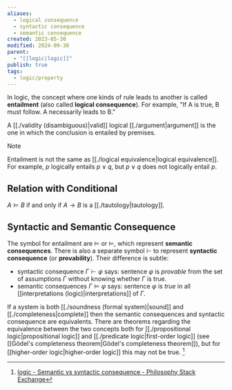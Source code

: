 ```yaml
---
aliases:
  - logical consequence
  - syntactic consequence
  - semantic consequence
created: 2023-05-30
modified: 2024-09-30
parent:
  - "[[logic|logic]]"
publish: true
tags:
  - logic/property
---
```

In logic, the concept where one kinds of rule leads to another is called **entailment** (also called **logical consequence**). For example, "If A is true, B must follow. A necessarily leads to B."

A [[./validity (disambiguous)|valid]] logical [[./argument|argument]] is the one in which the conclusion is entailed by premises.

> [!note]
> Entailment is not the same as [[./logical equivalence|logical equivalence]]. For example, $p$ logically entails $p \lor q$, but $p \lor q$ does not logically entail $p$.

## Relation with Conditional
$A \vDash B$ if and only if $A \to B$ is a [[./tautology|tautology]].

## Syntactic and Semantic Consequence
The symbol for entailment are $\vDash$ or $\models$, which represent **semantic consequences**. There is also a separate symbol $\vdash$ to represent **syntactic consequence** (or **provability**). Their difference is subtle:
- syntactic consequence $\Gamma \vdash \varphi$ says: sentence $\varphi$ is _provable_ from the set of assumptions $\Gamma$ without knowing whether $\Gamma$ is true.
- semantic consequences $\Gamma \vDash \varphi$ says: sentence $\varphi$ is _true_ in all [[interpretations (logic)|interpretations]] of $\Gamma$.

If a system is both [[./soundness (formal system)|sound]] and [[./completeness|complete]] then the semantic consequences and syntactic consequence are equivalents. There are theorems regarding the equivalence between the two concepts both for [[./propositional logic|propositional logic]] and [[./predicate logic|first-order logic]] (see [[Gödel's completeness theorem|Gödel's completeness theorem]]), but for [[higher-order logic|higher-order logic]] this may not be true. [^1]


[^1]: [logic - Semantic vs syntactic consequence - Philosophy Stack Exchange](https://philosophy.stackexchange.com/questions/10785/semantic-vs-syntactic-consequence)

